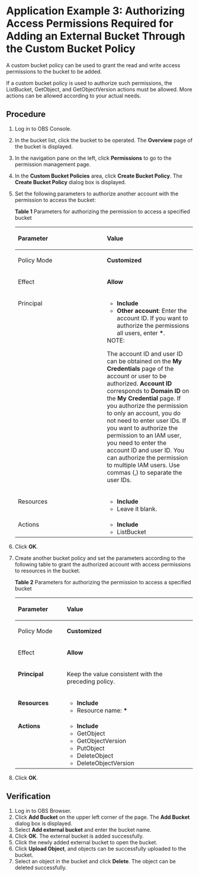 # Application Example 3: Authorizing Access Permissions Required for Adding an External Bucket Through the Custom Bucket Policy<a name="obs_03_0136"></a>

A custom bucket policy can be used to grant the read and write access permissions to the bucket to be added.

If a custom bucket policy is used to authorize such permissions, the ListBucket, GetObject, and GetObjectVersion actions must be allowed. More actions can be allowed according to your actual needs.

## Procedure<a name="section9799102151917"></a>

1.  Log in to OBS Console.
2.  In the bucket list, click the bucket to be operated. The  **Overview**  page of the bucket is displayed.
3.  In the navigation pane on the left, click  **Permissions**  to go to the permission management page.
4.  In the  **Custom Bucket Policies**  area, click  **Create Bucket Policy**. The  **Create Bucket Policy**  dialog box is displayed.
5.  Set the following parameters to authorize another account with the permission to access the bucket:

    **Table  1**  Parameters for authorizing the permission to access a specified bucket

    <a name="table7531653104420"></a>
    <table><thead align="left"><tr id="row2532105311447"><th class="cellrowborder" valign="top" width="50%" id="mcps1.2.3.1.1"><p id="p16532195364414"><a name="p16532195364414"></a><a name="p16532195364414"></a>Parameter</p>
    </th>
    <th class="cellrowborder" valign="top" width="50%" id="mcps1.2.3.1.2"><p id="p15532145310443"><a name="p15532145310443"></a><a name="p15532145310443"></a>Value</p>
    </th>
    </tr>
    </thead>
    <tbody><tr id="row953216536449"><td class="cellrowborder" valign="top" width="50%" headers="mcps1.2.3.1.1 "><p id="p1653265344417"><a name="p1653265344417"></a><a name="p1653265344417"></a>Policy Mode</p>
    </td>
    <td class="cellrowborder" valign="top" width="50%" headers="mcps1.2.3.1.2 "><p id="p95328538440"><a name="p95328538440"></a><a name="p95328538440"></a><strong id="b17344193373816"><a name="b17344193373816"></a><a name="b17344193373816"></a>Customized</strong></p>
    </td>
    </tr>
    <tr id="row16532753114417"><td class="cellrowborder" valign="top" width="50%" headers="mcps1.2.3.1.1 "><p id="p353219537448"><a name="p353219537448"></a><a name="p353219537448"></a>Effect</p>
    </td>
    <td class="cellrowborder" valign="top" width="50%" headers="mcps1.2.3.1.2 "><p id="p5532353104418"><a name="p5532353104418"></a><a name="p5532353104418"></a><strong id="b1090113873816"><a name="b1090113873816"></a><a name="b1090113873816"></a>Allow</strong></p>
    </td>
    </tr>
    <tr id="row115321753164415"><td class="cellrowborder" valign="top" width="50%" headers="mcps1.2.3.1.1 "><p id="p1553215538449"><a name="p1553215538449"></a><a name="p1553215538449"></a>Principal</p>
    </td>
    <td class="cellrowborder" valign="top" width="50%" headers="mcps1.2.3.1.2 "><a name="ul136938242519"></a><a name="ul136938242519"></a><ul id="ul136938242519"><li><strong id="b1934204183815"><a name="b1934204183815"></a><a name="b1934204183815"></a>Include</strong></li><li><strong id="b19986319396"><a name="b19986319396"></a><a name="b19986319396"></a>Other account</strong>: Enter the account ID. If you want to authorize the permissions all users, enter <strong id="b1970148163912"><a name="b1970148163912"></a><a name="b1970148163912"></a>*</strong>.</li></ul>
    <div class="note" id="note169743620209"><a name="note169743620209"></a><a name="note169743620209"></a><span class="notetitle"> NOTE: </span><div class="notebody"><p id="p19869727155311"><a name="p19869727155311"></a><a name="p19869727155311"></a>The account ID and user ID can be obtained on the <strong id="b5198195019394"><a name="b5198195019394"></a><a name="b5198195019394"></a>My Credentials</strong> page of the account or user to be authorized. <strong id="b620481417612"><a name="b620481417612"></a><a name="b620481417612"></a>Account ID</strong> corresponds to <strong id="b54734251867"><a name="b54734251867"></a><a name="b54734251867"></a>Domain ID</strong> on the <strong id="b1295920427618"><a name="b1295920427618"></a><a name="b1295920427618"></a>My Credential</strong> page. If you authorize the permission to only an account, you do not need to enter user IDs. If you want to authorize the permission to an IAM user, you need to enter the account ID and user ID. You can authorize the permission to multiple IAM users. Use commas (,) to separate the user IDs.</p>
    </div></div>
    </td>
    </tr>
    <tr id="row653285374414"><td class="cellrowborder" valign="top" width="50%" headers="mcps1.2.3.1.1 "><p id="p753212538444"><a name="p753212538444"></a><a name="p753212538444"></a>Resources</p>
    </td>
    <td class="cellrowborder" valign="top" width="50%" headers="mcps1.2.3.1.2 "><a name="ul964933612542"></a><a name="ul964933612542"></a><ul id="ul964933612542"><li><strong id="b9263916406"><a name="b9263916406"></a><a name="b9263916406"></a>Include</strong></li><li>Leave it blank.</li></ul>
    </td>
    </tr>
    <tr id="row18790945165418"><td class="cellrowborder" valign="top" width="50%" headers="mcps1.2.3.1.1 "><p id="p12791194519544"><a name="p12791194519544"></a><a name="p12791194519544"></a>Actions</p>
    </td>
    <td class="cellrowborder" valign="top" width="50%" headers="mcps1.2.3.1.2 "><a name="ul815102155519"></a><a name="ul815102155519"></a><ul id="ul815102155519"><li><strong id="b14869544017"><a name="b14869544017"></a><a name="b14869544017"></a>Include</strong></li><li>ListBucket</li></ul>
    </td>
    </tr>
    </tbody>
    </table>

6.  Click  **OK**.
7.  Create another bucket policy and set the parameters according to the following table to grant the authorized account with access permissions to resources in the bucket.

    **Table  2**  Parameters for authorizing the permission to access a specified bucket

    <a name="table1411420256485"></a>
    <table><thead align="left"><tr id="row15115925144815"><th class="cellrowborder" valign="top" width="27.47%" id="mcps1.2.3.1.1"><p id="p12115172524813"><a name="p12115172524813"></a><a name="p12115172524813"></a>Parameter</p>
    </th>
    <th class="cellrowborder" valign="top" width="72.53%" id="mcps1.2.3.1.2"><p id="p16115132554817"><a name="p16115132554817"></a><a name="p16115132554817"></a>Value</p>
    </th>
    </tr>
    </thead>
    <tbody><tr id="row811513258484"><td class="cellrowborder" valign="top" width="27.47%" headers="mcps1.2.3.1.1 "><p id="p9115142594814"><a name="p9115142594814"></a><a name="p9115142594814"></a>Policy Mode</p>
    </td>
    <td class="cellrowborder" valign="top" width="72.53%" headers="mcps1.2.3.1.2 "><p id="p1611542518488"><a name="p1611542518488"></a><a name="p1611542518488"></a><strong id="b696771877"><a name="b696771877"></a><a name="b696771877"></a>Customized</strong></p>
    </td>
    </tr>
    <tr id="row1711512514810"><td class="cellrowborder" valign="top" width="27.47%" headers="mcps1.2.3.1.1 "><p id="p511511252487"><a name="p511511252487"></a><a name="p511511252487"></a>Effect</p>
    </td>
    <td class="cellrowborder" valign="top" width="72.53%" headers="mcps1.2.3.1.2 "><p id="p711532510482"><a name="p711532510482"></a><a name="p711532510482"></a><strong id="b295478701"><a name="b295478701"></a><a name="b295478701"></a>Allow</strong></p>
    </td>
    </tr>
    <tr id="row1115122518484"><td class="cellrowborder" valign="top" width="27.47%" headers="mcps1.2.3.1.1 "><p id="p1011552504817"><a name="p1011552504817"></a><a name="p1011552504817"></a><strong id="b7578192115249"><a name="b7578192115249"></a><a name="b7578192115249"></a>Principal</strong></p>
    </td>
    <td class="cellrowborder" valign="top" width="72.53%" headers="mcps1.2.3.1.2 "><p id="p15548111217516"><a name="p15548111217516"></a><a name="p15548111217516"></a>Keep the value consistent with the preceding policy.</p>
    </td>
    </tr>
    <tr id="row1811522524818"><td class="cellrowborder" valign="top" width="27.47%" headers="mcps1.2.3.1.1 "><p id="p31151725114811"><a name="p31151725114811"></a><a name="p31151725114811"></a><strong id="b9181154132420"><a name="b9181154132420"></a><a name="b9181154132420"></a>Resources</strong></p>
    </td>
    <td class="cellrowborder" valign="top" width="72.53%" headers="mcps1.2.3.1.2 "><a name="ul71161425124816"></a><a name="ul71161425124816"></a><ul id="ul71161425124816"><li><strong id="b2059891046"><a name="b2059891046"></a><a name="b2059891046"></a>Include</strong></li><li>Resource name: <strong id="b1360682014254"><a name="b1360682014254"></a><a name="b1360682014254"></a>*</strong></li></ul>
    </td>
    </tr>
    <tr id="row1111672520488"><td class="cellrowborder" valign="top" width="27.47%" headers="mcps1.2.3.1.1 "><p id="p1411622544813"><a name="p1411622544813"></a><a name="p1411622544813"></a><strong id="b13145211172519"><a name="b13145211172519"></a><a name="b13145211172519"></a>Actions</strong></p>
    </td>
    <td class="cellrowborder" valign="top" width="72.53%" headers="mcps1.2.3.1.2 "><a name="ul16116225174814"></a><a name="ul16116225174814"></a><ul id="ul16116225174814"><li><strong id="b2050635767"><a name="b2050635767"></a><a name="b2050635767"></a>Include</strong></li><li>GetObject</li><li>GetObjectVersion</li><li>PutObject</li><li>DeleteObject</li><li>DeleteObjectVersion</li></ul>
    </td>
    </tr>
    </tbody>
    </table>

8.  Click  **OK**.

## Verification<a name="section88013218195"></a>

1.  Log in to OBS Browser.
2.  Click  **Add Bucket**  on the upper left corner of the page. The  **Add Bucket**  dialog box is displayed.
3.  Select  **Add external bucket**  and enter the bucket name.
4.  Click  **OK**. The external bucket is added successfully.
5.  Click the newly added external bucket to open the bucket.
6.  Click  **Upload Object**, and objects can be successfully uploaded to the bucket.
7.  Select an object in the bucket and click  **Delete**. The object can be deleted successfully.

